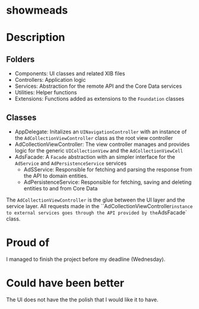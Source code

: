 # showmeads

# Description
## Folders
- Components: UI classes and related XIB files
- Controllers: Application logic
- Services: Abstraction for the remote API and the Core Data services
- Utilities: Helper functions
- Extensions: Functions added as extensions to the `Foundation` classes

## Classes
- AppDelegate: Initalizes an `UINavigationController` with an instance of the `AdCollectionViewController` class as the root view controller
- AdCollectionViewController: The view controller manages and provides logic for the generic `UICollectionView` and the `AdCollectionViewCell`
- AdsFacade: A `Facade` abstraction with an simpler interface for the `AdService` and `AdPersistenceService` services
  - AdSService: Responsible for fetching and parsing the response from the API to domain entities.
  - AdPersistenceService: Responsible for fetching, saving and deleting entities to and from Core Data

The `AdCollectionViewController` is the glue between the UI layer and the service layer. All requests made in the ``AdCollectionViewController` instance to external services goes through the API provided by the `AdsFacade` class.

# Proud of
I managed to finish the project before my deadline (Wednesday).

# Could have been better
The UI does not have the the polish that I would like it to have. 
